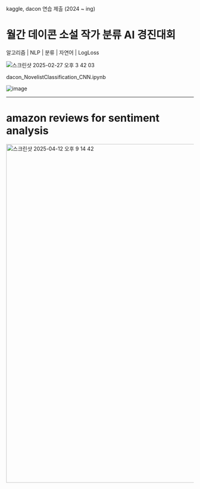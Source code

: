kaggle, dacon 연습 제출 (2024 ~ ing)

# 월간 데이콘 소설 작가 분류 AI 경진대회
알고리즘 | NLP | 분류 | 자연어 | LogLoss

![스크린샷 2025-02-27 오후 3 42 03](https://github.com/user-attachments/assets/63aa5eca-9900-47ae-bfee-b5c6d8669b11)

dacon_NovelistClassification_CNN.ipynb

![image](https://github.com/user-attachments/assets/69c528d7-209d-4d8e-b951-f81db992c5b6)

------
# amazon reviews for sentiment analysis

<img width="912" alt="스크린샷 2025-04-12 오후 9 14 42" src="https://github.com/user-attachments/assets/a5990348-73f4-4766-b2fc-a40ed342e4c4" />
